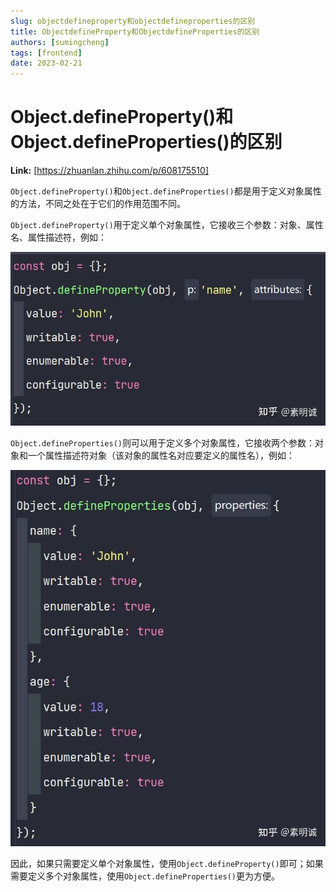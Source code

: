 ```yaml
---
slug: objectdefineproperty和objectdefineproperties的区别
title: ObjectdefineProperty和ObjectdefineProperties的区别
authors: [sumingcheng]
tags: [frontend]
date: 2023-02-21
---
```


# Object.defineProperty()和Object.defineProperties()的区别



 **Link:** [https://zhuanlan.zhihu.com/p/608175510]



`Object.defineProperty()`和`Object.defineProperties()`都是用于定义对象属性的方法，不同之处在于它们的作用范围不同。

`Object.defineProperty()`用于定义单个对象属性，它接收三个参数：对象、属性名、属性描述符，例如：

![56355177cba62dceb2eb4064b1fa5f27](../image/56355177cba62dceb2eb4064b1fa5f27.jpg)

`Object.defineProperties()`则可以用于定义多个对象属性，它接收两个参数：对象和一个属性描述符对象（该对象的属性名对应要定义的属性名），例如：

![d9585335e55d924129c36967fece038f](../image/d9585335e55d924129c36967fece038f.jpg)

因此，如果只需要定义单个对象属性，使用`Object.defineProperty()`即可；如果需要定义多个对象属性，使用`Object.defineProperties()`更为方便。